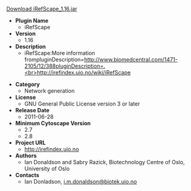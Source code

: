 <a href="iRefScape_1.16.jar">Download iRefScape_1.16.jar</a>

* __Plugin Name__
  * iRefScape
* __Version__
  * 1.16
* __Description__
  * iRefScape:More information frompluginDescription=http://www.biomedcentral.com/1471-2105/12/388pluginDescription=.<br>http://irefindex.uio.no/wiki/iRefScape<p>
* __Category__
  * Network generation
* __License__
  * GNU General Public License version 3 or later
* __Release Date__
  * 2011-06-28
* __Minimum Cytoscape Version__
  * 2.7
  * 2.8
* __Project URL__
  * http://irefindex.uio.no
* __Authors__
  * Ian Donaldson and Sabry Razick, Biotechnology Centre of Oslo, University of Oslo
* __Contacts__
  * Ian Donladson, i.m.donaldson@biotek.uio.no
